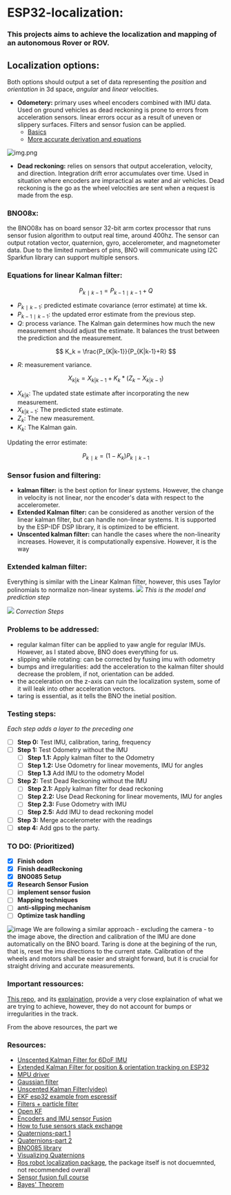 
# ESP32-localization:
### This projects aims to achieve the localization and mapping of an autonomous Rover or ROV.

## Localization options: 
Both options should output a set of data representing the _position_ and _orientation_ 
in 3d space, _angular_ and _linear_ velocities.
    
- **Odometery:** 
     primary uses wheel encoders combined with IMU data. Used on ground vehicles as dead reckoning is prone to errors from acceleration sensors.
linear errors occur as a result of uneven or slippery surfaces. Filters and sensor fusion can be applied. 
  - [Basics](https://www.youtube.com/watch?v=LrsTBWf6Wsc&t=498s)
  - [More accurate derivation and equations](https://medium.com/@nahmed3536/wheel-odometry-model-for-differential-drive-robotics-91b85a012299)
  
![img.png](assets/img.png)

- **Dead reckoning:** relies on sensors that output acceleration, velocity, and direction. Integration drift error accumulates over time. Used in situation where encoders 
are impractical as water and air vehicles. Dead reckoning is the go as
the wheel velocities are sent when a request is made from the esp.


### BNO08x:
the BNO08x has on board sensor 32-bit arm cortex processor that runs 
sensor fusion algorithm to output real time, around 400hz. 
The sensor can output rotation vector, quaternion, gyro, accelerometer,
and magnetometer data.
Due to the limited numbers of pins, BNO will communicate using I2C
Sparkfun library can support multiple sensors.

### Equations for linear Kalman filter:
$$
P_{k∣k−1}​=P_{k−1∣k−1}​+Q
$$

- $P_{k∣k−1​}$: predicted estimate covariance (error estimate) at time kk.
- $P_{k−1∣k−1}$: the updated error estimate from the previous step.
- $Q$: process variance.
  The Kalman gain determines how much the new measurement should adjust the estimate. It balances the trust between the prediction and the measurement.

$$
K_k = \frac{P_{K|k-1}}{P_{K|k-1}+R}
$$

- $R$: measurement variance.

$$
X_{k|k} = X_{k|k-1} + K_k * (Z_k - X_{k|k-1})
$$

- $X_{k|k}$: The updated state estimate after incorporating the new measurement.
- $X_{k|k-1}$: The predicted state estimate.
- $Z_k$: The new measurement.
- $K_k$: The Kalman gain.

Updating the error estimate:

$$
P_{k∣k​}=(1−K_k​)P_{k∣k−1}
$$

### Sensor fusion and filtering:
- **kalman filter:** is the best option for linear systems. However, the change in velocity is not linear,
nor the encoder's data with respect to the accelerometer.
- **Extended Kalman filter:** can be considered as another version of the linear
kalman filter, but can handle non-linear systems. It is supported by the ESP-IDF DSP
library, it is optimized to be efficient.
- **Unscented kalman filter:** can handle the cases where the non-linearity 
increases. However, it is computationally expensive. However, it is the way 


### Extended kalman filter:
Everything is similar with the Linear Kalman filter, however, this uses 
Taylor polinomials to normalize non-linear systems.
![](assets/img_3.png)
*This is the model and prediction step*

![](assets/img_4.png)
*Correction Steps*

### Problems to be addressed:
- regular kalman filter can be applied to yaw angle for regular IMUs. However, as I stated above, BNO does everything for us.
- slipping while rotating: can be corrected by fusing imu with odometry
- bumps and irregularities: add the acceleration to the kalman filter should
decrease the problem, if not, orientation can be added.
- the acceleration on the z-axis can ruin the localization system, some of it will leak 
    into other acceleration vectors.
- taring is essential, as it tells the BNO the inetial position.
  
### Testing steps:
_Each step adds a layer to the preceding one_
- [ ] __Step 0:__ Test IMU, calibration, taring, frequency 
- [ ] __Step 1:__ Test Odometry without the IMU 
  - [ ] __Step 1.1:__ Apply kalman filter to the Odometry
  - [ ] __Step 1.2:__ Use Odometry for linear movements, IMU for angles
  - [ ] __Step 1.3__ Add IMU to the odometry Model
- [ ] __Step 2:__ Test Dead Reckoning without the IMU 
  - [ ] __Step 2.1:__ Apply kalman filter for dead reckoning
  - [ ] __Step 2.2:__ Use Dead Reckoning for linear movements, IMU for angles 
  - [ ] __Step 2.3:__ Fuse Odometry with IMU 
  - [ ] __Step 2.5:__ Add IMU to dead reckoning model
- [ ] __Step 3:__ Merge accelerometer with the readings 
- [ ] __step 4:__ Add gps to the party.

### TO DO: (Prioritized)
- [x]  __Finish odom__ 
- [x] __Finish deadReckoning__
- [x] __BNO085 Setup__
- [x] __Research Sensor Fusion__
- [ ] __implement sensor fusion__
- [ ] __Mapping techniques__
- [ ] __anti-slipping mechanism__
- [ ] __Optimize task handling__

![image](assets/img_2.png)
We are following a similar approach - excluding the camera - to the image above, the direction and calibration of the IMU are done automatically on the BNO board. Taring is done at the begining of the 
run, that is, reset the imu directions to the current state. Calibration of the wheels and motors shall be easier and straight forward, but it is crucial for straight driving and accurate measurements.


### Important ressources: 
[This repo](https://github.com/xiaozhengxu/CompRobo_IMU_Sensor_fusion?tab=readme-ov-file), and its [explaination](https://xiaozhengxu.github.io/CompRobo_IMU_Sensor_fusion/), provide a very close explaination of what we are trying to achieve, however, they do not account for bumps or irregularities in the track.

From the above resources, the part we
    


### Resources:
- [Unscented Kalman Filter for 6DoF IMU](https://github.com/JChunX/ukf)
- [Extended Kalman Filter for position & orientation tracking on ESP32 ](https://github.com/JChunX/imu-kalman)
- [MPU driver](https://github.com/natanaeljr/esp32-MPU-driver)
- [Gaussian filter](https://www.youtube.com/watch?v=oPgfa6G2AxE)
- [Unscented Kalman Filter(video)](https://www.youtube.com/watch?v=c_6WDC66aVk)
- [EKF esp32 example from espressif](https://docs.espressif.com/projects/esp-dsp/en/latest/esp32/esp-dsp-examples.html)
- [Filters + particle filter](https://github.com/baggepinnen/LowLevelParticleFilters.jl)
- [Open KF](https://github.com/Al-khwarizmi-780/OpenKF)
- [Encoders and IMU sensor Fusion](https://medium.com/hackernoon/ghost-iv-sensor-fusion-encoders-imu-c099dd40a7b)
- [How to fuse sensors stack exchange](https://robotics.stackexchange.com/questions/22115/how-to-actually-fuse-sensor-using-extended-kalman-filter)
- [Quaternions-part 1](https://www.youtube.com/watch?v=d4EgbgTm0Bg)
- [Quaternions-part 2]()
- [BNO085 library](https://github.com/sparkfun/SparkFun_BNO080_Arduino_Library?tab=readme-ov-file)
- [Visualizing Quaternions](https://eater.net/quaternions/video/stereo4d)
- [Ros robot localization package](9https://eater.net/quaternions/video/stereo4d), the package itself is not docuemnted, not recommended overall
- [Sensor fusion full course](https://www.youtube.com/watch?v=FGaOxS3-8gU&list=PLluhvIZgE0mP3Cm36ua4i98A-G43Lw_KU&index=23)
- [Bayes' Theorem](https://www.youtube.com/watch?v=HZGCoVF3YvM)
